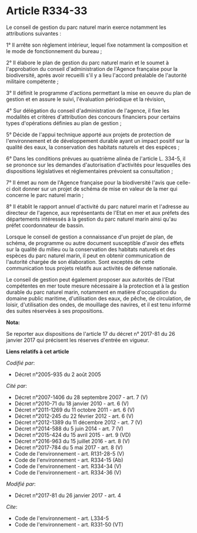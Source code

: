 # Article R334-33

Le conseil de gestion du parc naturel marin exerce notamment les attributions suivantes : 

1° Il arrête son règlement intérieur, lequel fixe notamment la composition et le mode de fonctionnement du bureau ; 

2° Il élabore le plan de gestion du parc naturel marin et le soumet à l'approbation du conseil d'administration de l'Agence
française pour la biodiversité, après avoir recueilli s'il y a lieu l'accord préalable de l'autorité militaire compétente ; 

3° Il définit le programme d'actions permettant la mise en oeuvre du plan de gestion et en assure le suivi, l'évaluation
périodique et la révision, 

4° Sur délégation du conseil d'administration de l'agence, il fixe les modalités et critères d'attribution des concours
financiers pour certains types d'opérations définies au plan de gestion ; 

5° Décide de l'appui technique apporté aux projets de protection de l'environnement et de développement durable ayant un
impact positif sur la qualité des eaux, la conservation des habitats naturels et des espèces ; 

6° Dans les conditions prévues au quatrième alinéa de l'article L. 334-5, il se prononce sur les demandes d'autorisation
d'activités pour lesquelles des dispositions législatives et réglementaires prévoient sa consultation ; 

7° Il émet au nom de l'Agence française pour la biodiversité l'avis que celle-ci doit donner sur un projet de schéma de mise
en valeur de la mer qui concerne le parc naturel marin ; 

8° Il établit le rapport annuel d'activité du parc naturel marin et l'adresse au directeur de l'agence, aux représentants de
l'Etat en mer et aux préfets des départements intéressés à la gestion du parc naturel marin ainsi qu'au préfet coordonnateur
de bassin. 

Lorsque le conseil de gestion a connaissance d'un projet de plan, de schéma, de programme ou autre document susceptible
d'avoir des effets sur la qualité du milieu ou la conservation des habitats naturels et des espèces du parc naturel marin, il
peut en obtenir communication de l'autorité chargée de son élaboration. Sont exceptés de cette communication tous projets
relatifs aux activités de défense nationale. 

Le conseil de gestion peut également proposer aux autorités de l'Etat compétentes en mer toute mesure nécessaire à la
protection et à la gestion durable du parc naturel marin, notamment en matière d'occupation du domaine public maritime,
d'utilisation des eaux, de pêche, de circulation, de loisir, d'utilisation des ondes, de mouillage des navires, et il est
tenu informé des suites réservées à ses propositions.

**Nota:**

Se reporter aux dispositions de l'article 17 du décret n° 2017-81 du 26 janvier 2017 qui précisent les réserves d'entrée en
vigueur.

**Liens relatifs à cet article**

_Codifié par_:

  - Décret n°2005-935 du 2 août 2005

_Cité par_:

  - Décret n°2007-1406 du 28 septembre 2007 - art. 7 (V)
  - Décret n°2010-71 du 18 janvier 2010 - art. 6 (V)
  - Décret n°2011-1269 du 11 octobre 2011 - art. 6 (V)
  - Décret n°2012-245 du 22 février 2012 - art. 6 (V)
  - Décret n°2012-1389 du 11 décembre 2012 - art. 7 (V)
  - Décret n°2014-588 du 5 juin 2014 - art. 7 (V)
  - Décret n°2015-424 du 15 avril 2015 - art. 9 (VD)
  - Décret n°2016-963 du 15 juillet 2016 - art. 8 (V)
  - Décret n°2017-784 du 5 mai 2017 - art. 8 (V)
  - Code de l'environnement - art. R131-28-5 (V)
  - Code de l'environnement - art. R334-15 (Ab)
  - Code de l'environnement - art. R334-34 (V)
  - Code de l'environnement - art. R334-36 (V)

_Modifié par_:

  - Décret n°2017-81 du 26 janvier 2017 - art. 4

_Cite_:

  - Code de l'environnement - art. L334-5
  - Code de l'environnement - art. R331-50 (VT)
